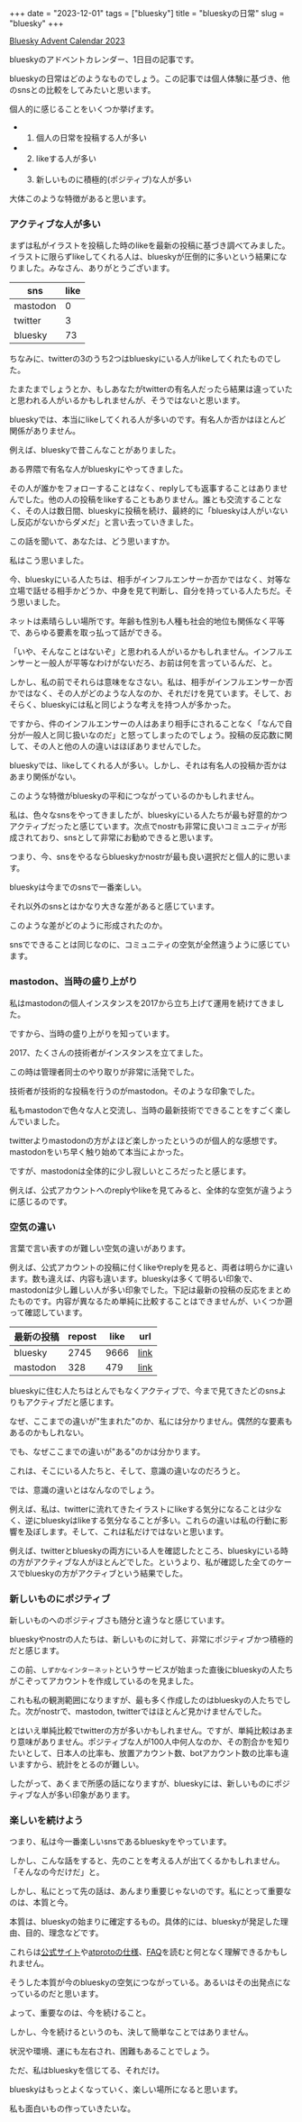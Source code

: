 +++
date = "2023-12-01"
tags = ["bluesky"]
title = "blueskyの日常"
slug = "bluesky"
+++

[Bluesky Advent Calendar 2023](https://adventar.org/calendars/9443)

blueskyのアドベントカレンダー、1日目の記事です。

blueskyの日常はどのようなものでしょう。この記事では個人体験に基づき、他のsnsとの比較をしてみたいと思います。

個人的に感じることをいくつか挙げます。

- 1. 個人の日常を投稿する人が多い

- 2. likeする人が多い

- 3. 新しいものに積極的(ポジティブ)な人が多い

大体このような特徴があると思います。

### アクティブな人が多い

まずは私がイラストを投稿した時のlikeを最新の投稿に基づき調べてみました。イラストに限らずlikeしてくれる人は、blueskyが圧倒的に多いという結果になりました。みなさん、ありがとうございます。

|sns|like|
|---|---|
|mastodon|0|
|twitter|3|
|bluesky|73|

ちなみに、twitterの3のうち2つはblueskyにいる人がlikeしてくれたものでした。

たまたまでしょうとか、もしあなたがtwitterの有名人だったら結果は違っていたと思われる人がいるかもしれませんが、そうではないと思います。

blueskyでは、本当にlikeしてくれる人が多いのです。有名人か否かはほとんど関係がありません。

例えば、blueskyで昔こんなことがありました。

ある界隈で有名な人がblueskyにやってきました。

その人が誰かをフォローすることはなく、replyしても返事することはありませんでした。他の人の投稿をlikeすることもありません。誰とも交流することなく、その人は数日間、blueskyに投稿を続け、最終的に「blueskyは人がいないし反応がないからダメだ」と言い去っていきました。

この話を聞いて、あなたは、どう思いますか。

私はこう思いました。

今、blueskyにいる人たちは、相手がインフルエンサーか否かではなく、対等な立場で話せる相手かどうか、中身を見て判断し、自分を持っている人たちだ。そう思いました。

ネットは素晴らしい場所です。年齢も性別も人種も社会的地位も関係なく平等で、あらゆる要素を取っ払って話ができる。

「いや、そんなことはないぞ」と思われる人がいるかもしれません。インフルエンサーと一般人が平等なわけがないだろ、お前は何を言っているんだ、と。

しかし、私の前でそれらは意味をなさない。私は、相手がインフルエンサーか否かではなく、その人がどのような人なのか、それだけを見ています。そして、おそらく、blueskyには私と同じような考えを持つ人が多かった。

ですから、件のインフルエンサーの人はあまり相手にされることなく「なんで自分が一般人と同じ扱いなのだ」と怒ってしまったのでしょう。投稿の反応数に関して、その人と他の人の違いはほぼありませんでした。

blueskyでは、likeしてくれる人が多い。しかし、それは有名人の投稿か否かはあまり関係がない。

このような特徴がblueskyの平和につながっているのかもしれません。

私は、色々なsnsをやってきましたが、blueskyにいる人たちが最も好意的かつアクティブだったと感じています。次点でnostrも非常に良いコミュニティが形成されており、snsとして非常にお勧めできると思います。

つまり、今、snsをやるならblueskyかnostrが最も良い選択だと個人的に思います。

blueskyは今までのsnsで一番楽しい。

それ以外のsnsとはかなり大きな差があると感じています。

このような差がどのように形成されたのか。

snsでできることは同じなのに、コミュニティの空気が全然違うように感じています。

### mastodon、当時の盛り上がり

私はmastodonの個人インスタンスを2017から立ち上げて運用を続けてきました。

ですから、当時の盛り上がりを知っています。

2017、たくさんの技術者がインスタンスを立てました。

この時は管理者同士のやり取りが非常に活発でした。

技術者が技術的な投稿を行うのがmastodon。そのような印象でした。

私もmastodonで色々な人と交流し、当時の最新技術でできることをすごく楽しんでいました。

twitterよりmastodonの方がよほど楽しかったというのが個人的な感想です。mastodonをいち早く触り始めて本当によかった。

ですが、mastodonは全体的に少し寂しいところだったと感じます。

例えば、公式アカウントへのreplyやlikeを見てみると、全体的な空気が違うように感じるのです。

### 空気の違い

言葉で言い表すのが難しい空気の違いがあります。

例えば、公式アカウントの投稿に付くlikeやreplyを見ると、両者は明らかに違います。数も違えば、内容も違います。blueskyは多くて明るい印象で、mastodonは少し難しい人が多い印象でした。下記は最新の投稿の反応をまとめたものです。内容が異なるため単純に比較することはできませんが、いくつか遡って確認しています。

|最新の投稿|repost|like|url|
|---|---|---|---|
|bluesky|2745|9666|[link](https://bsky.app/profile/bsky.app/post/3ked2oybdjf2k)|
|mastodon|328|479|[link](https://mastodon.social/@Mastodon/111461309876030410)|

blueskyに住む人たちはとんでもなくアクティブで、今まで見てきたどのsnsよりもアクティブだと感じます。

なぜ、ここまでの違いが"生まれた"のか、私には分かりません。偶然的な要素もあるのかもしれない。

でも、なぜここまでの違いが"ある"のかは分かります。

これは、そこにいる人たちと、そして、意識の違いなのだろうと。

では、意識の違いとはなんなのでしょう。

例えば、私は、twitterに流れてきたイラストにlikeする気分になることは少なく、逆にblueskyはlikeする気分なることが多い。これらの違いは私の行動に影響を及ぼします。そして、これは私だけではないと思います。

例えば、twitterとblueskyの両方にいる人を確認したところ、blueskyにいる時の方がアクティブな人がほとんどでした。というより、私が確認した全てのケースでblueskyの方がアクティブという結果でした。

### 新しいものにポジティブ

新しいものへのポジティブさも随分と違うなと感じています。

blueskyやnostrの人たちは、新しいものに対して、非常にポジティブかつ積極的だと感じます。

この前、`しずかなインターネット`というサービスが始まった直後にblueskyの人たちがこぞってアカウントを作成しているのを見ました。

これも私の観測範囲になりますが、最も多く作成したのはblueskyの人たちでした。次がnostrで、mastodon, twitterではほとんど見かけませんでした。

とはいえ単純比較でtwitterの方が多いかもしれません。ですが、単純比較はあまり意味がありません。ポジティブな人が100人中何人なのか、その割合かを知りたいとして、日本人の比率も、放置アカウント数、botアカウント数の比率も違いますから、統計をとるのが難しい。

したがって、あくまで所感の話になりますが、blueskyには、新しいものにポジティブな人が多い印象があります。

### 楽しいを続けよう

つまり、私は今一番楽しいsnsであるblueskyをやっています。

しかし、こんな話をすると、先のことを考える人が出てくるかもしれません。「そんなの今だけだ」と。

しかし、私にとって先の話は、あんまり重要じゃないのです。私にとって重要なのは、本質と今。

本質は、blueskyの始まりに確定するもの。具体的には、blueskyが発足した理由、目的、理念などです。

これらは[公式サイト](https://atproto.com/)や[atprotoの仕様](https://atproto.com/specs/atp)、[FAQ](https://atproto.com/guides/faq)を読むと何となく理解できるかもしれません。

そうした本質が今のblueskyの空気につながっている。あるいはその出発点になっているのだと思います。

よって、重要なのは、今を続けること。

しかし、今を続けるというのも、決して簡単なことではありません。

状況や環境、運にも左右され、困難もあることでしょう。

ただ、私はblueskyを信じてる、それだけ。

blueskyはもっとよくなっていく、楽しい場所になると思います。

私も面白いもの作っていきたいな。

